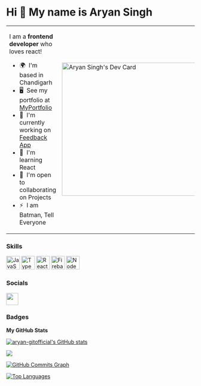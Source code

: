 Hi 👋 My name is Aryan Singh
============================

<table>
<tr>
 <td valing=center>

I am a <b>frontend developer</b> who loves react!

* 🌍  I'm based in Chandigarh
* 🖥️  See my portfolio at [MyPortfolio](http://dev.page/aryan)
* 🚀  I'm currently working on [Feedback App](http://github.com/aryan-gitofficial/feedback-app)
* 🧠  I'm learning React
* 🤝  I'm open to collaborating on Projects
* ⚡  I am Batman, Tell Everyone

 </td>
   <td>
    <a href="https://app.daily.dev/iamaryansingh"><img src="https://api.daily.dev/devcards/v2/1QrtCWvH0Po6BIkpsSsKc.png?r=ktb&type=default" width="356" alt="Aryan Singh's Dev Card"/></a>
  </td>
</tr>
</table>



### Skills


<p align="left">
<a href="https://developer.mozilla.org/en-US/docs/Web/JavaScript" target="_blank" rel="noreferrer"><img src="https://raw.githubusercontent.com/danielcranney/readme-generator/main/public/icons/skills/javascript-colored.svg" width="36" height="36" alt="JavaScript" /></a>
<a href="https://www.typescriptlang.org/" target="_blank" rel="noreferrer"><img src="https://raw.githubusercontent.com/danielcranney/readme-generator/main/public/icons/skills/typescript-colored.svg" width="36" height="36" alt="TypeScript" /></a>
<a href="https://reactjs.org/" target="_blank" rel="noreferrer"><img src="https://raw.githubusercontent.com/danielcranney/readme-generator/main/public/icons/skills/react-colored.svg" width="36" height="36" alt="React" /></a>
<a href="https://firebase.google.com/" target="_blank" rel="noreferrer"><img src="https://raw.githubusercontent.com/danielcranney/readme-generator/main/public/icons/skills/firebase-colored.svg" width="36" height="36" alt="Firebase" /></a>
<a href="https://nodejs.org/en/" target="_blank" rel="noreferrer"><img src="https://raw.githubusercontent.com/danielcranney/readme-generator/main/public/icons/skills/nodejs-colored.svg" width="36" height="36" alt="NodeJS" /></a>
</p>


### Socials

<p align="left"> <a href="https://www.github.com/aryan-gitofficial" target="_blank" rel="noreferrer"><img src="https://raw.githubusercontent.com/danielcranney/readme-generator/main/public/icons/socials/github.svg" width="32" height="32" /></a></p>

### Badges

<b>My GitHub Stats</b>

<a href="http://www.github.com/aryan-gitofficial"><img src="https://github-readme-stats.vercel.app/api?username=aryan-gitofficial&show_icons=true&hide=&count_private=true&title_color=0891b2&text_color=ffffff&icon_color=0891b2&bg_color=1c1917&hide_border=true&show_icons=true" alt="aryan-gitofficial's GitHub stats" /></a>

<a href="http://www.github.com/aryan-gitofficial"><img src="https://github-readme-streak-stats.herokuapp.com/?user=aryan-gitofficial&stroke=ffffff&background=1c1917&ring=0891b2&fire=0891b2&currStreakNum=ffffff&currStreakLabel=0891b2&sideNums=ffffff&sideLabels=ffffff&dates=ffffff&hide_border=true" /></a>

<a href="http://www.github.com/aryan-gitofficial"><img src="https://activity-graph.herokuapp.com/graph?username=aryan-gitofficial&bg_color=1c1917&color=ffffff&line=0891b2&point=ffffff&area_color=1c1917&area=true&hide_border=true&custom_title=GitHub%20Commits%20Graph" alt="GitHub Commits Graph" /></a>

<a href="https://github.com/aryan-gitofficial" align="left"><img src="https://github-readme-stats.vercel.app/api/top-langs/?username=aryan-gitofficial&langs_count=10&title_color=0891b2&text_color=ffffff&icon_color=0891b2&bg_color=1c1917&hide_border=true&locale=en&custom_title=Top%20%Languages" alt="Top Languages" /></a>
